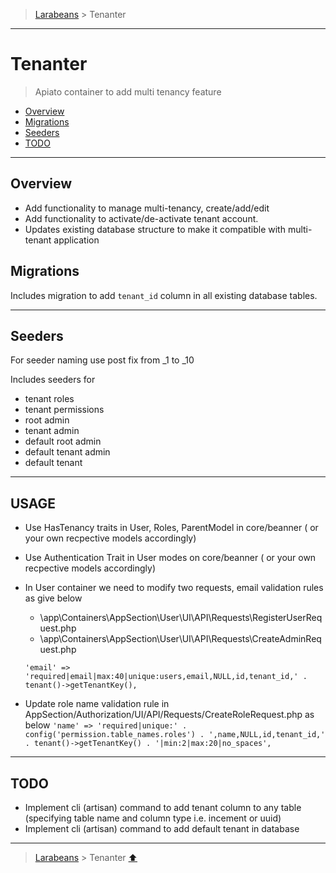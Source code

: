 > [Larabeans](README.md) > Tenanter

---

# Tenanter

> Apiato container to add multi tenancy feature

* [Overview](#overview)
* [Migrations](#migrations)
* [Seeders](#seeders)
* [TODO](#todo)

---

## Overview

- Add functionality to manage multi-tenancy, create/add/edit
- Add functionality to activate/de-activate tenant account.
- Updates existing database structure to make it compatible with multi-tenant application


## Migrations

Includes migration to add `tenant_id` column in all existing database tables.

---

## Seeders

For seeder naming use post fix from _1 to _10

Includes seeders for

- tenant roles
- tenant permissions
- root admin
- tenant admin
- default root admin
- default tenant admin
- default tenant

---

## USAGE

- Use HasTenancy traits in User, Roles, ParentModel in core/beanner ( or your own recpective models accordingly)
- Use Authentication Trait in User modes on core/beanner ( or your own recpective models accordingly)
- In User container we need to modify two requests, email validation rules as give below
    - \app\Containers\AppSection\User\UI\API\Requests\RegisterUserRequest.php
    - \app\Containers\AppSection\User\UI\API\Requests\CreateAdminRequest.php

  `'email' => 'required|email|max:40|unique:users,email,NULL,id,tenant_id,' . tenant()->getTenantKey(),`
- Update role name validation rule in AppSection/Authorization/UI/API/Requests/CreateRoleRequest.php as below
  `'name' => 'required|unique:' . config('permission.table_names.roles') . ',name,NULL,id,tenant_id,' . tenant()->getTenantKey() . '|min:2|max:20|no_spaces',`
---

## TODO

- Implement cli (artisan) command to add tenant column to any table (specifying table name and column type i.e. incement
  or uuid)
- Implement cli (artisan) command to add default tenant in database

---

> [Larabeans](README.md) > Tenanter [⬆](#tenanter)
